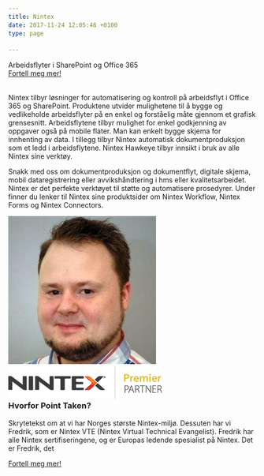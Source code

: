 ```yaml
---
title: Nintex
date: 2017-11-24 12:05:48 +0100
type: page

---
```

<div class="row splash w-nintex" style="margin-bottom:2rem">
    <div class="col-12 splash-wrapper">
        <div class="splash-slogan">Arbeidsflyter i SharePoint og Office 365
        </div>
<a class="btn btn-primary" href="#" role="button">Fortell meg mer!</a>    
    </div>
</div>

<div class="row">
    <div class="col-12">
        <p class="lead">Nintex tilbyr løsninger for automatisering og kontroll på arbeidsflyt i Office 365 og SharePoint. Produktene utvider mulighetene til å bygge og vedlikeholde arbeidsflyter på en enkel og forståelig måte gjennom et grafisk grensesnitt. Arbeidsflytene tilbyr mulighet for enkel godkjenning av oppgaver også på mobile flater. Man kan enkelt bygge skjema for innhenting av data. I tillegg tilbyr Nintex automatisk dokumentproduksjon som et ledd i arbeidsflytene. Nintex Hawkeye tilbyr innsikt i bruk av alle Nintex sine verktøy.</p>  
        <p class="lead">Snakk med oss om dokumentproduksjon og dokumentflyt, digitale skjema, mobil dataregistrering eller avvikshåndtering i hms eller kvalitetsarbeidet. Nintex er det perfekte verktøyet til støtte og automatisere prosedyrer. Under finner du lenker til Nintex sine produktsider om Nintex Workflow, Nintex Forms og Nintex Connectors.</p>                
    </div>
</div>

<div class="row background-blue ad-info">
    <div class="col-sm-12 col-lg-4">
        <img class="img-fluid" style="max-width:300px"src="../img/people/fredrik.jpg"></img>    
        <img class="img-fluid" src="../img/nintex-premier-partner.png"></img>        
    </div>
    <div class="col-sm-12 col-lg-8">
        <h3 style="margin-top:0">Hvorfor Point Taken?</h3>
    <p class="lead">Skrytetekst om at vi har Norges største Nintex-miljø. Dessuten har vi Fredrik, som er  Nintex VTE (Nintex Virtual Technical Evangelist). Fredrik har alle Nintex sertifiseringene, og er Europas ledende spesialist på Nintex. Det er Fredrik, det </p> 
        </ul>
<a class="btn btn-primary" href="#" role="button">Fortell meg mer!</a>        
    </div>
</div>